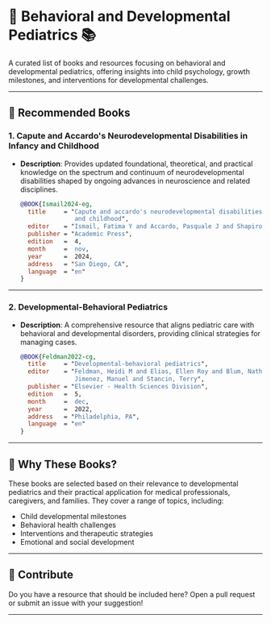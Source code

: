 # 📖 Behavioral and Developmental Pediatrics 📚

A curated list of books and resources focusing on behavioral and developmental
pediatrics, offering insights into child psychology, growth milestones, and
interventions for developmental challenges.

---

## 🌟 **Recommended Books**

### 1. **Capute and Accardo's Neurodevelopmental Disabilities in Infancy and Childhood**
   - **Description**: Provides updated foundational, theoretical, and practical
   knowledge on the spectrum and continuum of neurodevelopmental disabilities
   shaped by ongoing advances in neuroscience and related disciplines.

      ```bibtex
      @BOOK{Ismail2024-eg,
        title     = "Capute and accardo's neurodevelopmental disabilities in infancy
                     and childhood",
        editor    = "Ismail, Fatima Y and Accardo, Pasquale J and Shapiro, Bruce K",
        publisher = "Academic Press",
        edition   =  4,
        month     =  nov,
        year      =  2024,
        address   = "San Diego, CA",
        language  = "en"
      }

---

### 2. **Developmental-Behavioral Pediatrics**
   - **Description**: A comprehensive resource that aligns pediatric care with
   behavioral and developmental disorders, providing clinical strategies for
   managing cases.

      ```bibtex
      @BOOK{Feldman2022-cg,
        title     = "Developmental-behavioral pediatrics",
        editor    = "Feldman, Heidi M and Elias, Ellen Roy and Blum, Nathan J and
                     Jimenez, Manuel and Stancin, Terry",
        publisher = "Elsevier - Health Sciences Division",
        edition   =  5,
        month     =  dec,
        year      =  2022,
        address   = "Philadelphia, PA",
        language  = "en"
      }

---

## 📌 **Why These Books?**

These books are selected based on their relevance to developmental pediatrics
and their practical application for medical professionals, caregivers, and
families. They cover a range of topics, including:
- Child developmental milestones
- Behavioral health challenges
- Interventions and therapeutic strategies
- Emotional and social development

---

## 📎 **Contribute**

Do you have a resource that should be included here? Open a pull request or
submit an issue with your suggestion!

---
